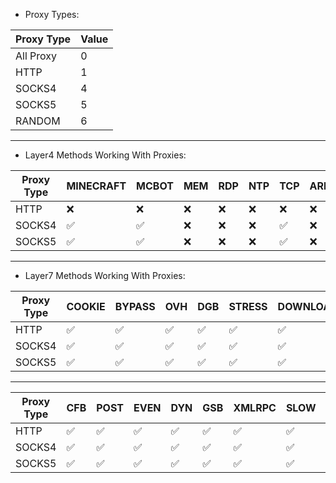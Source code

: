* Proxy Types:

| Proxy Type | Value |
|------------|-------|
| All Proxy  | 0     |
| HTTP       | 1     |
| SOCKS4     | 4     |
| SOCKS5     | 5     |
| RANDOM     | 6     |

---

* Layer4 Methods Working With Proxies:

| Proxy Type |  MINECRAFT|  MCBOT| MEM | RDP | NTP | TCP | ARD | VSE | SYN | UDP | CHAR | DNS |
|------------|-----------|-------|-----|-----|-----|-----|-----|-----|-----|------|-----|-----|
| HTTP       |     ❌    | ❌    | ❌  | ❌  | ❌ | ❌  | ❌ | ❌  | ❌  | ❌  | ❌  | ❌ |
| SOCKS4     |     ✅    | ✅    | ❌  | ❌  | ❌ | ✅  | ❌ | ❌  | ❌  | ❌  | ❌  | ❌ |
| SOCKS5     |     ✅    | ✅    | ❌  | ❌  | ❌ | ✅  | ❌ | ❌  | ❌  | ❌  | ❌  | ❌ |


***


* Layer7 Methods Working With Proxies:

| Proxy Type | COOKIE | BYPASS | OVH | DGB | STRESS | DOWNLOADER | BOMB | NULL | AVB | GET |
|------------|--------|--------|-----|-----|--------|------------|------|------|-----|-----|
| HTTP       |   ✅   | ✅    | ✅  | ✅  |   ✅  |     ✅     | ✅  |  ✅  | ✅  | ✅ |
| SOCKS4     |   ✅   | ✅    | ✅  | ✅  |   ✅  |     ✅     | ✅  |  ✅  | ✅  | ✅ | 
| SOCKS5     |   ✅   | ✅    | ✅  | ✅  |   ✅  |     ✅     | ✅  |  ✅  | ✅  | ✅ |


***


| Proxy Type | CFB | POST| EVEN | DYN | GSB | XMLRPC | SLOW | BOT | PPS | CFBUAM | APACHE |
|------------|-----|-----|------|-----|-----|--------|------|-----|-----|--------|--------|
| HTTP       | ✅  | ✅  | ✅  | ✅  | ✅ |   ✅   | ✅  |  ✅ | ✅  |  ✅   |   ✅   |
| SOCKS4     | ✅  | ✅  | ✅  | ✅  | ✅ |   ✅   | ✅  |  ✅ | ✅  |  ✅   |   ✅   |
| SOCKS5     | ✅  | ✅  | ✅  | ✅  | ✅ |   ✅   | ✅  |  ✅ | ✅  |  ✅   |   ✅   |